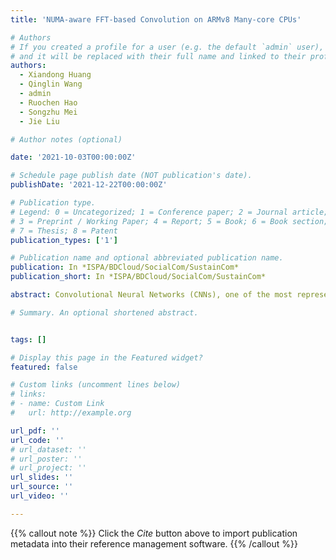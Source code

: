 ```yaml
---
title: 'NUMA-aware FFT-based Convolution on ARMv8 Many-core CPUs'

# Authors
# If you created a profile for a user (e.g. the default `admin` user), write the username (folder name) here
# and it will be replaced with their full name and linked to their profile.
authors:
  - Xiandong Huang
  - Qinglin Wang
  - admin
  - Ruochen Hao
  - Songzhu Mei
  - Jie Liu

# Author notes (optional)

date: '2021-10-03T00:00:00Z'

# Schedule page publish date (NOT publication's date).
publishDate: '2021-12-22T00:00:00Z'

# Publication type.
# Legend: 0 = Uncategorized; 1 = Conference paper; 2 = Journal article;
# 3 = Preprint / Working Paper; 4 = Report; 5 = Book; 6 = Book section;
# 7 = Thesis; 8 = Patent
publication_types: ['1']

# Publication name and optional abbreviated publication name.
publication: In *ISPA/BDCloud/SocialCom/SustainCom*
publication_short: In *ISPA/BDCloud/SocialCom/SustainCom*

abstract: Convolutional Neural Networks (CNNs), one of the most representative algorithms of deep learning, are widely used in various artificial intelligence applications. Convolution operations often take most of the computational overhead of CNNs. The FFT-based algorithm can improve the efficiency of convolution by reducing its algorithm complexity, there are a lot of works about the high-performance implementation of FFT-based convolution on many-core CPUs. However, there is no optimization for the non-uniform memory access (NUMA) characteristics in many-core CPUs. In this paper, we present a NUMA-aware FFT-based convolution implementation on ARMv8 many-core CPUs with NUMA architectures. The implementation can reduce a number of remote memory access through the data reordering of FFT transformations and the three-level parallelization of the complex matrix multiplication. The experiment results on a ARMv8 many-core CPU with NUMA architectures demonstrate that our NUMA-aware implementation has much better performance than the state-of-the-art work in most cases.

# Summary. An optional shortened abstract.


tags: []

# Display this page in the Featured widget?
featured: false

# Custom links (uncomment lines below)
# links:
# - name: Custom Link
#   url: http://example.org

url_pdf: ''
url_code: ''
# url_dataset: ''
# url_poster: ''
# url_project: ''
url_slides: ''
url_source: ''
url_video: ''

---
```


{{% callout note %}}
Click the _Cite_ button above to import publication metadata into their reference management software.
{{% /callout %}}

